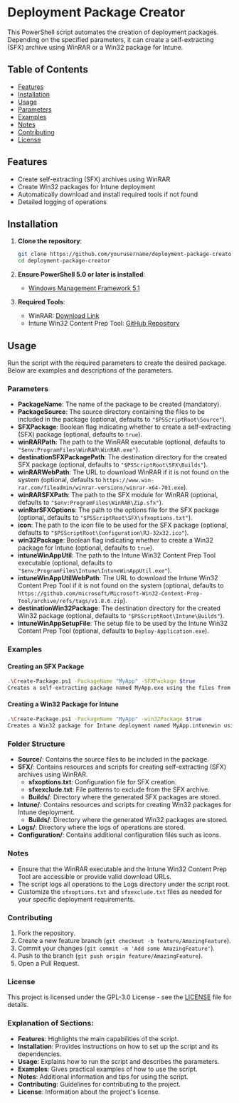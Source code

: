 # Deployment Package Creator

This PowerShell script automates the creation of deployment packages. Depending on the specified parameters, it can create a self-extracting (SFX) archive using WinRAR or a Win32 package for Intune.

## Table of Contents

- [Features](#features)
- [Installation](#installation)
- [Usage](#usage)
- [Parameters](#parameters)
- [Examples](#examples)
- [Notes](#notes)
- [Contributing](#contributing)
- [License](#license)

## Features

- Create self-extracting (SFX) archives using WinRAR
- Create Win32 packages for Intune deployment
- Automatically download and install required tools if not found
- Detailed logging of operations

## Installation

1. **Clone the repository**:
    ```sh
    git clone https://github.com/yourusername/deployment-package-creator.git
    cd deployment-package-creator
    ```

2. **Ensure PowerShell 5.0 or later is installed**:
    - [Windows Management Framework 5.1](https://www.microsoft.com/en-us/download/details.aspx?id=54616)

3. **Required Tools**:
    - WinRAR: [Download Link](https://www.win-rar.com/start.html?&L=0)
    - Intune Win32 Content Prep Tool: [GitHub Repository](https://github.com/microsoft/Microsoft-Win32-Content-Prep-Tool)

## Usage

Run the script with the required parameters to create the desired package. Below are examples and descriptions of the parameters.

### Parameters

- **PackageName**: The name of the package to be created (mandatory).
- **PackageSource**: The source directory containing the files to be included in the package (optional, defaults to `"$PSScriptRoot\Source"`).
- **SFXPackage**: Boolean flag indicating whether to create a self-extracting (SFX) package (optional, defaults to `true`).
- **winRARPath**: The path to the WinRAR executable (optional, defaults to `"$env:ProgramFiles\WinRAR\WinRAR.exe"`).
- **destinationSFXPackagePath**: The destination directory for the created SFX package (optional, defaults to `"$PSScriptRoot\SFX\Builds"`).
- **winRARWebPath**: The URL to download WinRAR if it is not found on the system (optional, defaults to `https://www.win-rar.com/fileadmin/winrar-versions/winrar-x64-701.exe`).
- **winRARSFXPath**: The path to the SFX module for WinRAR (optional, defaults to `"$env:ProgramFiles\WinRAR\Zip.sfx"`).
- **winRarSFXOptions**: The path to the options file for the SFX package (optional, defaults to `"$PSScriptRoot\SFX\sfxoptions.txt"`).
- **icon**: The path to the icon file to be used for the SFX package (optional, defaults to `"$PSScriptRoot\Configuration\RJ-32x32.ico"`).
- **win32Package**: Boolean flag indicating whether to create a Win32 package for Intune (optional, defaults to `true`).
- **intuneWinAppUtil**: The path to the Intune Win32 Content Prep Tool executable (optional, defaults to `"$env:ProgramFiles\Intune\IntuneWinAppUtil.exe"`).
- **intuneWinAppUtilWebPath**: The URL to download the Intune Win32 Content Prep Tool if it is not found on the system (optional, defaults to `https://github.com/microsoft/Microsoft-Win32-Content-Prep-Tool/archive/refs/tags/v1.8.6.zip`).
- **destinationWin32Package**: The destination directory for the created Win32 package (optional, defaults to `"$PSScriptRoot\Intune\Builds"`).
- **intuneWinAppSetupFile**: The setup file to be used by the Intune Win32 Content Prep Tool (optional, defaults to `Deploy-Application.exe`).

### Examples

#### Creating an SFX Package

```sh
.\Create-Package.ps1 -PackageName "MyApp" -SFXPackage $true
Creates a self-extracting package named MyApp.exe using the files from the default source directory.
```
#### Creating a Win32 Package for Intune

```sh
.\Create-Package.ps1 -PackageName "MyApp" -win32Package $true
Creates a Win32 package for Intune deployment named MyApp.intunewin using the files from the default source directory.
```
### Folder Structure
- **Source/**: Contains the source files to be included in the package.
- **SFX/**: Contains resources and scripts for creating self-extracting (SFX) archives using WinRAR.
  - **sfxoptions.txt**: Configuration file for SFX creation.
  - **sfxexclude.txt**: File patterns to exclude from the SFX archive.
  - **Builds/**: Directory where the generated SFX packages are stored.
- **Intune/**: Contains resources and scripts for creating Win32 packages for Intune deployment.
  - **Builds/**: Directory where the generated Win32 packages are stored.
- **Logs/**: Directory where the logs of operations are stored.
- **Configuration/**: Contains additional configuration files such as icons.


### Notes
- Ensure that the WinRAR executable and the Intune Win32 Content Prep Tool are accessible or provide valid download URLs.
- The script logs all operations to the Logs directory under the script root.
- Customize the `sfxoptions.txt` and `sfxexclude.txt` files as needed for your specific deployment requirements.

### Contributing
1. Fork the repository.
2. Create a new feature branch (`git checkout -b feature/AmazingFeature`).
3. Commit your changes (`git commit -m 'Add some AmazingFeature'`).
4. Push to the branch (`git push origin feature/AmazingFeature`).
5. Open a Pull Request.

### License
This project is licensed under the GPL-3.0 License - see the [LICENSE](https://chatgpt.com/g/g-2DQzU5UZl-code-copilot/c/LICENSE) file for details.

### Explanation of Sections:

- **Features**: Highlights the main capabilities of the script.
- **Installation**: Provides instructions on how to set up the script and its dependencies.
- **Usage**: Explains how to run the script and describes the parameters.
- **Examples**: Gives practical examples of how to use the script.
- **Notes**: Additional information and tips for using the script.
- **Contributing**: Guidelines for contributing to the project.
- **License**: Information about the project's license.
